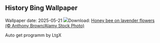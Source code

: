 ## History Bing Wallpaper
Wallpaper date: 2025-05-21
![](https://www.bing.com/th?id=OHR.HoneyBeeLavender_EN-CA3333432365_UHD.jpg&w=1000)Download: [Honey bee on lavender flowers (© Anthony Brown/Alamy Stock Photo)](https://www.bing.com/th?id=OHR.HoneyBeeLavender_EN-CA3333432365_UHD.jpg)

Auto get programm by LtgX
